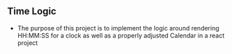 ## Time Logic
- The purpose of this project is to implement the logic around rendering HH:MM:SS for a clock as well as a properly adjusted Calendar in a react project

